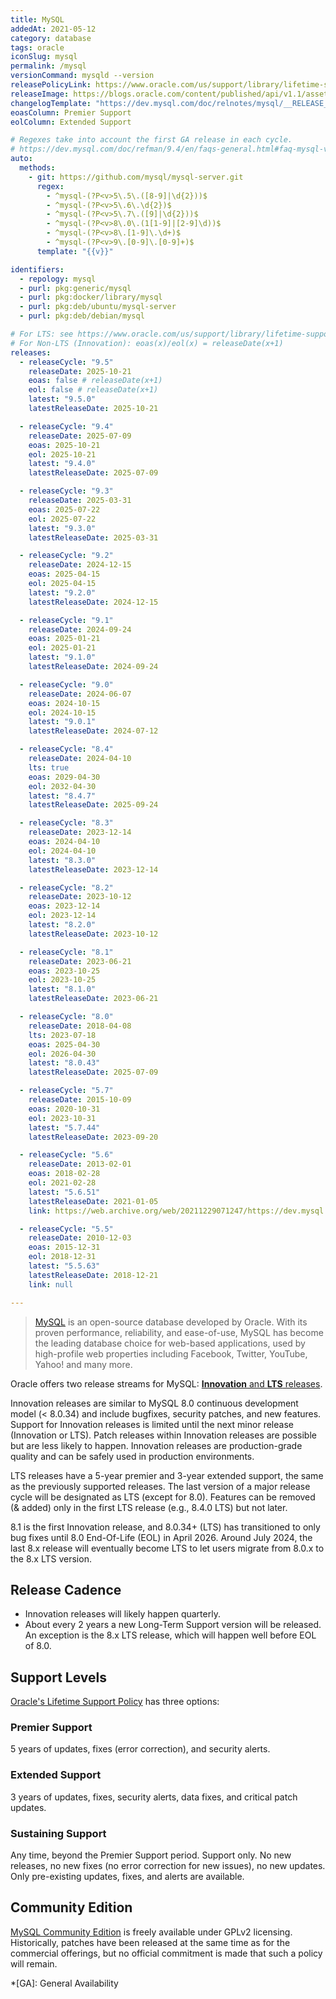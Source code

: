 ```yaml
---
title: MySQL
addedAt: 2021-05-12
category: database
tags: oracle
iconSlug: mysql
permalink: /mysql
versionCommand: mysqld --version
releasePolicyLink: https://www.oracle.com/us/support/library/lifetime-support-technology-069183.pdf
releaseImage: https://blogs.oracle.com/content/published/api/v1.1/assets/CONT32EABEA4FBCC4464BD35F58CEEA2EAFD/Medium?format=jpg&channelToken=32954b2a813146c9b9a4fa99364eba8e
changelogTemplate: "https://dev.mysql.com/doc/relnotes/mysql/__RELEASE_CYCLE__/en/news-{{'__LATEST__'|replace:'.','-'}}.html"
eoasColumn: Premier Support
eolColumn: Extended Support

# Regexes take into account the first GA release in each cycle.
# https://dev.mysql.com/doc/refman/9.4/en/faqs-general.html#faq-mysql-version-ga
auto:
  methods:
    - git: https://github.com/mysql/mysql-server.git
      regex:
        - ^mysql-(?P<v>5\.5\.([8-9]|\d{2}))$
        - ^mysql-(?P<v>5\.6\.\d{2})$
        - ^mysql-(?P<v>5\.7\.([9]|\d{2}))$
        - ^mysql-(?P<v>8\.0\.(1[1-9]|[2-9]\d))$
        - ^mysql-(?P<v>8\.[1-9]\.\d+)$
        - ^mysql-(?P<v>9\.[0-9]\.[0-9]+)$
      template: "{{v}}"

identifiers:
  - repology: mysql
  - purl: pkg:generic/mysql
  - purl: pkg:docker/library/mysql
  - purl: pkg:deb/ubuntu/mysql-server
  - purl: pkg:deb/debian/mysql

# For LTS: see https://www.oracle.com/us/support/library/lifetime-support-technology-069183.pdf
# For Non-LTS (Innovation): eoas(x)/eol(x) = releaseDate(x+1)
releases:
  - releaseCycle: "9.5"
    releaseDate: 2025-10-21
    eoas: false # releaseDate(x+1)
    eol: false # releaseDate(x+1)
    latest: "9.5.0"
    latestReleaseDate: 2025-10-21

  - releaseCycle: "9.4"
    releaseDate: 2025-07-09
    eoas: 2025-10-21
    eol: 2025-10-21
    latest: "9.4.0"
    latestReleaseDate: 2025-07-09

  - releaseCycle: "9.3"
    releaseDate: 2025-03-31
    eoas: 2025-07-22
    eol: 2025-07-22
    latest: "9.3.0"
    latestReleaseDate: 2025-03-31

  - releaseCycle: "9.2"
    releaseDate: 2024-12-15
    eoas: 2025-04-15
    eol: 2025-04-15
    latest: "9.2.0"
    latestReleaseDate: 2024-12-15

  - releaseCycle: "9.1"
    releaseDate: 2024-09-24
    eoas: 2025-01-21
    eol: 2025-01-21
    latest: "9.1.0"
    latestReleaseDate: 2024-09-24

  - releaseCycle: "9.0"
    releaseDate: 2024-06-07
    eoas: 2024-10-15
    eol: 2024-10-15
    latest: "9.0.1"
    latestReleaseDate: 2024-07-12

  - releaseCycle: "8.4"
    releaseDate: 2024-04-10
    lts: true
    eoas: 2029-04-30
    eol: 2032-04-30
    latest: "8.4.7"
    latestReleaseDate: 2025-09-24

  - releaseCycle: "8.3"
    releaseDate: 2023-12-14
    eoas: 2024-04-10
    eol: 2024-04-10
    latest: "8.3.0"
    latestReleaseDate: 2023-12-14

  - releaseCycle: "8.2"
    releaseDate: 2023-10-12
    eoas: 2023-12-14
    eol: 2023-12-14
    latest: "8.2.0"
    latestReleaseDate: 2023-10-12

  - releaseCycle: "8.1"
    releaseDate: 2023-06-21
    eoas: 2023-10-25
    eol: 2023-10-25
    latest: "8.1.0"
    latestReleaseDate: 2023-06-21

  - releaseCycle: "8.0"
    releaseDate: 2018-04-08
    lts: 2023-07-18
    eoas: 2025-04-30
    eol: 2026-04-30
    latest: "8.0.43"
    latestReleaseDate: 2025-07-09

  - releaseCycle: "5.7"
    releaseDate: 2015-10-09
    eoas: 2020-10-31
    eol: 2023-10-31
    latest: "5.7.44"
    latestReleaseDate: 2023-09-20

  - releaseCycle: "5.6"
    releaseDate: 2013-02-01
    eoas: 2018-02-28
    eol: 2021-02-28
    latest: "5.6.51"
    latestReleaseDate: 2021-01-05
    link: https://web.archive.org/web/20211229071247/https://dev.mysql.com/doc/relnotes/mysql/5.6/en/news-5-6-51.html

  - releaseCycle: "5.5"
    releaseDate: 2010-12-03
    eoas: 2015-12-31
    eol: 2018-12-31
    latest: "5.5.63"
    latestReleaseDate: 2018-12-21
    link: null

---
```


> [MySQL](https://www.mysql.com/about/) is an open-source database developed by Oracle. With its
> proven performance, reliability, and ease-of-use, MySQL has become the leading database choice for
> web-based applications, used by high-profile web properties including Facebook, Twitter, YouTube,
> Yahoo! and many more.

Oracle offers two release streams for MySQL:
[**Innovation** and **LTS** releases](https://blogs.oracle.com/mysql/post/introducing-mysql-innovation-and-longterm-support-lts-versions).

Innovation releases are similar to MySQL 8.0 continuous development model (< 8.0.34) and include bugfixes,
security patches, and new features. Support for Innovation releases is limited until the next minor release
(Innovation or LTS). Patch releases within Innovation releases are possible but are less likely to happen.
Innovation releases are production-grade quality and can be safely used in production environments.

LTS releases have a 5-year premier and 3-year extended support, the same as the previously supported releases.
The last version of a major release cycle will be designated as LTS (except for 8.0).
Features can be removed (& added) only in the first LTS release (e.g., 8.4.0 LTS) but not later.

8.1 is the first Innovation release,
and 8.0.34+ (LTS) has transitioned to only bug fixes until 8.0 End-Of-Life (EOL)
in April 2026. Around July 2024, the last 8.x release will eventually become LTS to
let users migrate from 8.0.x to the 8.x LTS version.

## Release Cadence

- Innovation releases will likely happen quarterly.
- About every 2 years a new Long-Term Support version will be released.
  An exception is the 8.x LTS release, which will happen well before EOL of 8.0.

## Support Levels

[Oracle's Lifetime Support Policy](https://www.mysql.com/support/) has three options:

### Premier Support

5 years of updates, fixes (error correction), and security alerts.

### Extended Support

3 years of updates, fixes, security alerts, data fixes, and critical patch updates.

### Sustaining Support

Any time, beyond the Premier Support period. Support only. No new releases, no new fixes (no error
correction for new issues), no new updates. Only pre-existing updates, fixes, and alerts are
available.

## Community Edition

[MySQL Community Edition](https://www.mysql.com/products/community/) is freely available under GPLv2
licensing. Historically, patches have been released at the same time as for the commercial
offerings, but no official commitment is made that such a policy will remain.

*[GA]: General Availability
